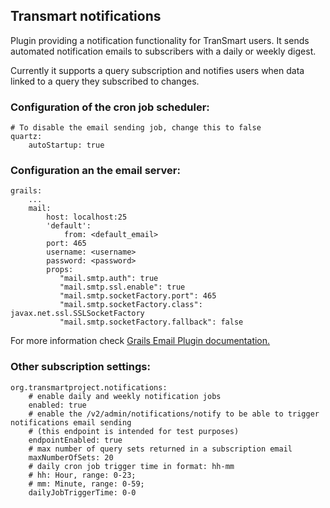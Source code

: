 ## Transmart notifications

Plugin providing a notification functionality for TranSmart users. It sends automated notification emails to subscribers with a daily or weekly digest.

Currently it supports a query subscription and notifies users when data linked to a query they subscribed to changes.


### Configuration of the cron job scheduler:

```
# To disable the email sending job, change this to false
quartz:
    autoStartup: true
```

### Configuration an the email server:

```
grails:
    ...
    mail:
        host: localhost:25
        'default':
            from: <default_email>
        port: 465
        username: <username>
        password: <password>
        props:
           "mail.smtp.auth": true
           "mail.smtp.ssl.enable": true
           "mail.smtp.socketFactory.port": 465
           "mail.smtp.socketFactory.class": javax.net.ssl.SSLSocketFactory
           "mail.smtp.socketFactory.fallback": false
```

For more information check [Grails Email Plugin documentation.](http://gpc.github.io/grails-mail/guide/2.%20Configuration.html)

### Other subscription settings:

```
org.transmartproject.notifications:
    # enable daily and weekly notification jobs
    enabled: true
    # enable the /v2/admin/notifications/notify to be able to trigger notifications email sending
    # (this endpoint is intended for test purposes)
    endpointEnabled: true
    # max number of query sets returned in a subscription email
    maxNumberOfSets: 20
    # daily cron job trigger time in format: hh-mm
    # hh: Hour, range: 0-23;
    # mm: Minute, range: 0-59;
    dailyJobTriggerTime: 0-0
```

